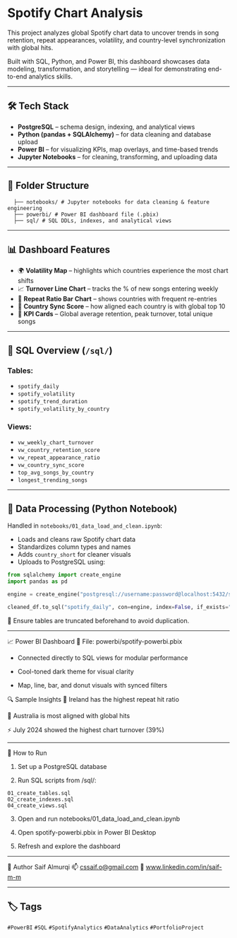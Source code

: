 # Spotify Chart Analysis

This project analyzes global Spotify chart data to uncover trends in song retention, repeat appearances, volatility, and country-level synchronization with global hits.

Built with SQL, Python, and Power BI, this dashboard showcases data modeling, transformation, and storytelling — ideal for demonstrating end-to-end analytics skills.

---

## 🛠 Tech Stack

- **PostgreSQL** – schema design, indexing, and analytical views
- **Python (pandas + SQLAlchemy)** – for data cleaning and database upload
- **Power BI** – for visualizing KPIs, map overlays, and time-based trends
- **Jupyter Notebooks** – for cleaning, transforming, and uploading data

---

## 📁 Folder Structure
```spotify-chart-analysis/
  ├── notebooks/ # Jupyter notebooks for data cleaning & feature engineering
  ├── powerbi/ # Power BI dashboard file (.pbix)
  ├── sql/ # SQL DDLs, indexes, and analytical views
```
---

## 📊 Dashboard Features

- 🌍 **Volatility Map** – highlights which countries experience the most chart shifts
- 📈 **Turnover Line Chart** – tracks the % of new songs entering weekly
- 🔁 **Repeat Ratio Bar Chart** – shows countries with frequent re-entries
- 🔗 **Country Sync Score** – how aligned each country is with global top 10
- 📌 **KPI Cards** – Global average retention, peak turnover, total unique songs

---

## 🧮 SQL Overview (`/sql/`)

### Tables:
- `spotify_daily`
- `spotify_volatility`
- `spotify_trend_duration`
- `spotify_volatility_by_country`

### Views:
- `vw_weekly_chart_turnover`
- `vw_country_retention_score`
- `vw_repeat_appearance_ratio`
- `vw_country_sync_score`
- `top_avg_songs_by_country`
- `longest_trending_songs`

---

## 🧼 Data Processing (Python Notebook)

Handled in `notebooks/01_data_load_and_clean.ipynb`:

- Loads and cleans raw Spotify chart data
- Standardizes column types and names
- Adds `country_short` for cleaner visuals
- Uploads to PostgreSQL using:

```python
from sqlalchemy import create_engine
import pandas as pd

engine = create_engine("postgresql://username:password@localhost:5432/spotify")

cleaned_df.to_sql("spotify_daily", con=engine, index=False, if_exists="append", method="multi")
```
🔄 Ensure tables are truncated beforehand to avoid duplication.

---

📈 Power BI Dashboard
📍 File: powerbi/spotify-powerbi.pbix

- Connected directly to SQL views for modular performance

- Cool-toned dark theme for visual clarity

- Map, line, bar, and donut visuals with synced filters

🔍 Sample Insights
🔁 Ireland has the highest repeat hit ratio

🔗 Australia is most aligned with global hits

⚡ July 2024 showed the highest chart turnover (39%)

---

🚀 How to Run
1. Set up a PostgreSQL database

2. Run SQL scripts from /sql/:
  ```
  01_create_tables.sql
  02_create_indexes.sql
  04_create_views.sql
```

3. Open and run notebooks/01_data_load_and_clean.ipynb

4. Open spotify-powerbi.pbix in Power BI Desktop

5. Refresh and explore the dashboard

---

👤 Author
Saif Almurqi
📫 cssaif.o@gmail.com
🔗 www.linkedin.com/in/saif-m-m

---

## 🏷 Tags

`#PowerBI` `#SQL` `#SpotifyAnalytics` `#DataAnalytics` `#PortfolioProject`

